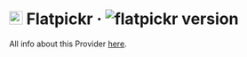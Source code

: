 # <img alt="Flatpickr" src="https://flatpickr.js.org/images/logo.png" width="24"> Flatpickr · ![flatpickr version](https://img.shields.io/badge/version-v4.6.9-informational)

All info about this Provider <a href="https://flatpickr.js.org/">here</a>.
